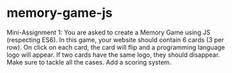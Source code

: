 # memory-game-js
Mini-Assignment 1: You are asked to create a Memory Game using JS (respecting ES6). In this game, your website should contain 6 cards (3 per row). On click on each card, the card will flip and a programming language logo will appear. If two cards have the same logo, they should disappear. Make sure to tackle all the cases. Add a scoring system.
